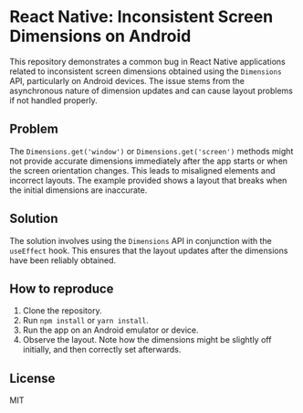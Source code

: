 # React Native: Inconsistent Screen Dimensions on Android

This repository demonstrates a common bug in React Native applications related to inconsistent screen dimensions obtained using the `Dimensions` API, particularly on Android devices. The issue stems from the asynchronous nature of dimension updates and can cause layout problems if not handled properly.

## Problem
The `Dimensions.get('window')` or `Dimensions.get('screen')` methods might not provide accurate dimensions immediately after the app starts or when the screen orientation changes.  This leads to misaligned elements and incorrect layouts.  The example provided shows a layout that breaks when the initial dimensions are inaccurate. 

## Solution
The solution involves using the `Dimensions` API in conjunction with the `useEffect` hook. This ensures that the layout updates after the dimensions have been reliably obtained.

## How to reproduce
1. Clone the repository.
2. Run `npm install` or `yarn install`.
3. Run the app on an Android emulator or device.
4. Observe the layout. Note how the dimensions might be slightly off initially, and then correctly set afterwards.

## License
MIT